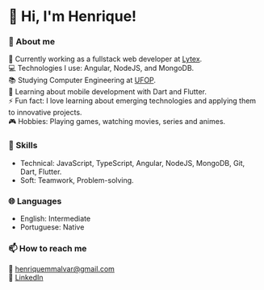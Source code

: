 # :wave: Hi, I'm Henrique!

### :boy: About me
:wrench: Currently working as a fullstack web developer at [Lytex](https://lytex.com.br/?gclid=CjwKCAjw3POhBhBQEiwAqTCuBqxqDKxdWs898hafPGInpUYQt0G-PmLH3TOAZa67H-b0VrOFj7Y_YBoCc_EQAvD_BwE).  
:computer: Technologies I use: Angular, NodeJS, and MongoDB.  
:books: Studying Computer Engineering at [UFOP](https://ufop.br).  
:seedling: Learning about mobile development with Dart and Flutter.  
:zap: Fun fact: I love learning about emerging technologies and applying them to innovative projects.  
:video_game: Hobbies: Playing games, watching movies, series and animes.  

### :hammer: Skills
- Technical: JavaScript, TypeScript, Angular, NodeJS, MongoDB, Git, Dart, Flutter.
- Soft: Teamwork, Problem-solving.

<!-- ### :trophy: Projects
- [Project 1](https://github.com/username/project1): A brief description of Project 1. -->

### :globe_with_meridians: Languages
- English: Intermediate
- Portuguese: Native


<!-- ### :bar_chart: GitHub Stats -->
<!-- ![Henrique's GitHub stats](https://github-readme-stats.vercel.app/api?username=henriquemalvar&show_icons=true&theme=radical&count_private=true&hide=issues,contribs) -->


### :mailbox: How to reach me
:email: [henriquemmalvar@gmail.com](mailto:henriquemmalvar@gmail.com)  
:link: [LinkedIn](https://www.linkedin.com/in/henriquemalvar/)  

